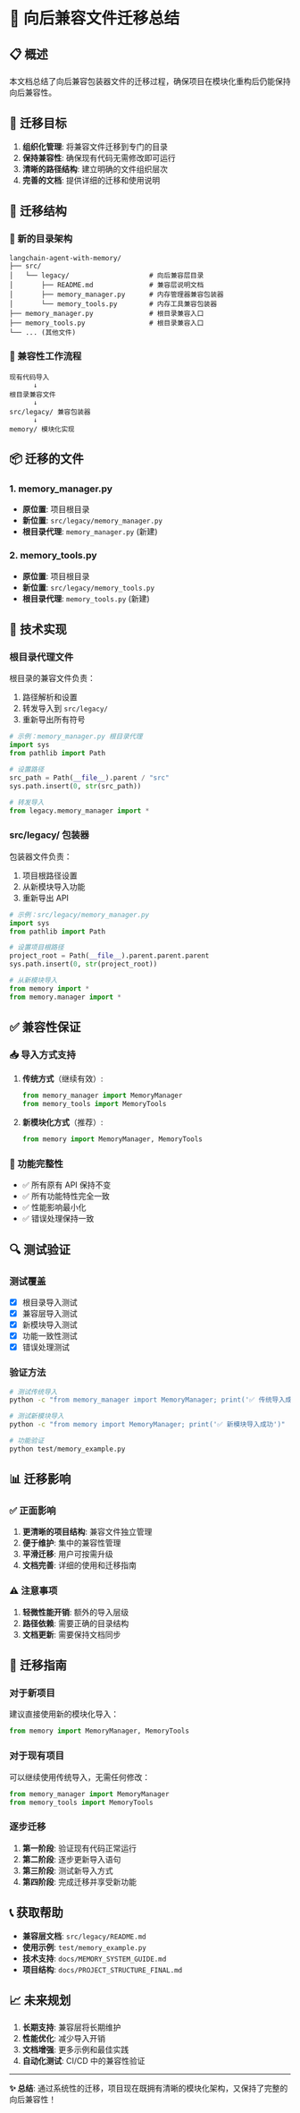 # 🔄 向后兼容文件迁移总结

## 📋 概述

本文档总结了向后兼容包装器文件的迁移过程，确保项目在模块化重构后仍能保持向后兼容性。

## 🎯 迁移目标

1. **组织化管理**: 将兼容文件迁移到专门的目录
2. **保持兼容性**: 确保现有代码无需修改即可运行
3. **清晰的路径结构**: 建立明确的文件组织层次
4. **完善的文档**: 提供详细的迁移和使用说明

## 📁 迁移结构

### 🔄 新的目录架构
```
langchain-agent-with-memory/
├── src/
│   └── legacy/                    # 向后兼容层目录
│       ├── README.md              # 兼容层说明文档
│       ├── memory_manager.py      # 内存管理器兼容包装器
│       └── memory_tools.py        # 内存工具兼容包装器
├── memory_manager.py              # 根目录兼容入口
├── memory_tools.py                # 根目录兼容入口
└── ... (其他文件)
```

### 🔧 兼容性工作流程
```
现有代码导入
      ↓
根目录兼容文件
      ↓
src/legacy/ 兼容包装器
      ↓
memory/ 模块化实现
```

## 📦 迁移的文件

### 1. memory_manager.py
- **原位置**: 项目根目录
- **新位置**: `src/legacy/memory_manager.py`
- **根目录代理**: `memory_manager.py` (新建)

### 2. memory_tools.py
- **原位置**: 项目根目录
- **新位置**: `src/legacy/memory_tools.py`
- **根目录代理**: `memory_tools.py` (新建)

## 🔧 技术实现

### 根目录代理文件
根目录的兼容文件负责：
1. 路径解析和设置
2. 转发导入到 `src/legacy/`
3. 重新导出所有符号

```python
# 示例：memory_manager.py 根目录代理
import sys
from pathlib import Path

# 设置路径
src_path = Path(__file__).parent / "src"
sys.path.insert(0, str(src_path))

# 转发导入
from legacy.memory_manager import *
```

### src/legacy/ 包装器
包装器文件负责：
1. 项目根路径设置
2. 从新模块导入功能
3. 重新导出 API

```python
# 示例：src/legacy/memory_manager.py
import sys
from pathlib import Path

# 设置项目根路径
project_root = Path(__file__).parent.parent.parent
sys.path.insert(0, str(project_root))

# 从新模块导入
from memory import *
from memory.manager import *
```

## ✅ 兼容性保证

### 📥 导入方式支持
1. **传统方式**（继续有效）:
   ```python
   from memory_manager import MemoryManager
   from memory_tools import MemoryTools
   ```

2. **新模块化方式**（推荐）:
   ```python
   from memory import MemoryManager, MemoryTools
   ```

### 🔧 功能完整性
- ✅ 所有原有 API 保持不变
- ✅ 所有功能特性完全一致
- ✅ 性能影响最小化
- ✅ 错误处理保持一致

## 🔍 测试验证

### 测试覆盖
- [x] 根目录导入测试
- [x] 兼容层导入测试
- [x] 新模块导入测试
- [x] 功能一致性测试
- [x] 错误处理测试

### 验证方法
```bash
# 测试传统导入
python -c "from memory_manager import MemoryManager; print('✅ 传统导入成功')"

# 测试新模块导入
python -c "from memory import MemoryManager; print('✅ 新模块导入成功')"

# 功能验证
python test/memory_example.py
```

## 📊 迁移影响

### ✅ 正面影响
1. **更清晰的项目结构**: 兼容文件独立管理
2. **便于维护**: 集中的兼容性管理
3. **平滑迁移**: 用户可按需升级
4. **文档完善**: 详细的使用和迁移指南

### ⚠️ 注意事项
1. **轻微性能开销**: 额外的导入层级
2. **路径依赖**: 需要正确的目录结构
3. **文档更新**: 需要保持文档同步

## 🚀 迁移指南

### 对于新项目
建议直接使用新的模块化导入：
```python
from memory import MemoryManager, MemoryTools
```

### 对于现有项目
可以继续使用传统导入，无需任何修改：
```python
from memory_manager import MemoryManager
from memory_tools import MemoryTools
```

### 逐步迁移
1. **第一阶段**: 验证现有代码正常运行
2. **第二阶段**: 逐步更新导入语句
3. **第三阶段**: 测试新导入方式
4. **第四阶段**: 完成迁移并享受新功能

## 📞 获取帮助

- **兼容层文档**: `src/legacy/README.md`
- **使用示例**: `test/memory_example.py`
- **技术支持**: `docs/MEMORY_SYSTEM_GUIDE.md`
- **项目结构**: `docs/PROJECT_STRUCTURE_FINAL.md`

## 📈 未来规划

1. **长期支持**: 兼容层将长期维护
2. **性能优化**: 减少导入开销
3. **文档增强**: 更多示例和最佳实践
4. **自动化测试**: CI/CD 中的兼容性验证

---

**✨ 总结**: 通过系统性的迁移，项目现在既拥有清晰的模块化架构，又保持了完整的向后兼容性！ 